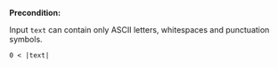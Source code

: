 **Precondition:**

Input `text` can contain only ASCII letters, whitespaces and punctuation symbols.

`0 < |text|`
